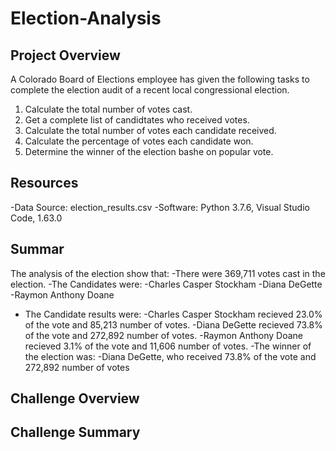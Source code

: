 # Election-Analysis

## Project Overview
A Colorado Board of Elections employee has given the following tasks to complete the election audit of a recent local congressional election.

1. Calculate the total number of votes cast.
2. Get a complete list of candidtates who received votes.
3. Calculate the total number of votes each candidate received.
4. Calculate the percentage of votes each candidate won.
5. Determine the winner of the election bashe on popular vote.

## Resources
-Data Source: election_results.csv
-Software: Python 3.7.6, Visual Studio Code, 1.63.0

## Summar
The analysis of the election show that:
-There were 369,711 votes cast in the election.
-The Candidates were:
  -Charles Casper Stockham
  -Diana DeGette
  -Raymon Anthony Doane
- The Candidate results were:
  -Charles Casper Stockham recieved 23.0% of the vote and 85,213 number of votes.
  -Diana DeGette recieved 73.8% of the vote and 272,892 number of votes.
  -Raymon Anthony Doane recieved 3.1% of the vote and 11,606 number of votes.
-The winner of the election was:
  -Diana DeGette, who received 73.8% of the vote and 272,892 number of votes
  
## Challenge Overview

## Challenge Summary
